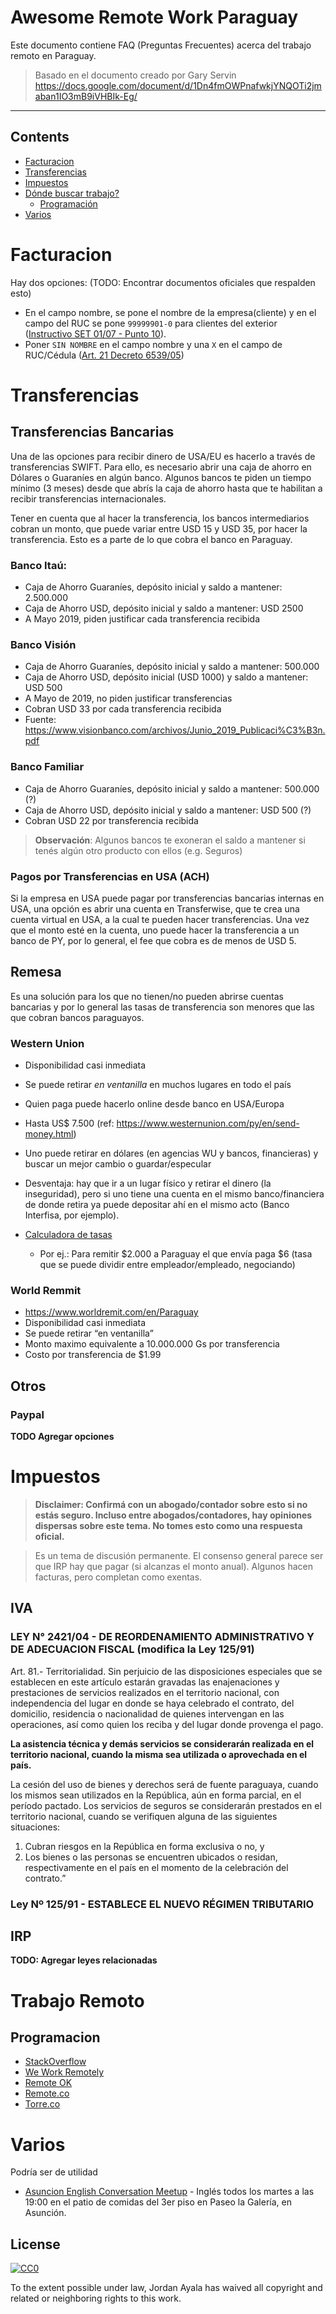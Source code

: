 # Awesome Remote Work Paraguay

Este documento contiene FAQ (Preguntas Frecuentes) acerca del trabajo remoto en Paraguay.

> Basado en el documento creado por Gary Servin https://docs.google.com/document/d/1Dn4fmOWPnafwkjYNQOTi2jmaban1IO3mB9iVHBIk-Eg/

---

## Contents

- [Facturacion](#facturacion)
- [Transferencias](#transferencias)
- [Impuestos](#impuestos)
- [Dónde buscar trabajo?](#trabajo-remoto)
  - [Programación](#programacion)
- [Varios](#varios)

# Facturacion

Hay dos opciones: (TODO: Encontrar documentos oficiales que respalden esto)

- En el campo nombre, se pone el nombre de la empresa(cliente) y en el campo del RUC se pone `99999901-0` para clientes del exterior ([Instructivo SET 01/07 - Punto 10](http://www.impuestospy.com/Instructivos/Instructivo%203_07.php)).
- Poner `SIN NOMBRE` en el campo nombre y una `X` en el campo de RUC/Cédula ([Art. 21 Decreto 6539/05](https://ekuatia.set.gov.py/portal/rest/jcr/repository/collaboration/sites/ekuatia/documents/normativas/decretos/Decreto%20N%C2%BA%206.539-05.pdf?version=2))

# Transferencias

## Transferencias Bancarias

Una de las opciones para recibir dinero de USA/EU es hacerlo a través de transferencias SWIFT. Para ello, es necesario abrir una caja de ahorro en Dólares o Guaraníes en algún banco. Algunos bancos te piden un tiempo mínimo (3 meses) desde que abrís la caja de ahorro hasta que te habilitan a recibir transferencias internacionales.

Tener en cuenta que al hacer la transferencia, los bancos intermediarios cobran un monto, que puede variar entre USD 15 y USD 35, por hacer la transferencia. Esto es a parte de lo que cobra el banco en Paraguay.

### Banco Itaú:

- Caja de Ahorro Guaraníes, depósito inicial y saldo a mantener: 2.500.000
- Caja de Ahorro USD, depósito inicial y saldo a mantener: USD 2500
- A Mayo 2019, piden justificar cada transferencia recibida

### Banco Visión

- Caja de Ahorro Guaraníes, depósito inicial y saldo a mantener: 500.000
- Caja de Ahorro USD, depósito inicial (USD 1000) y saldo a mantener: USD 500
- A Mayo de 2019, no piden justificar transferencias
- Cobran USD 33 por cada transferencia recibida
- Fuente: https://www.visionbanco.com/archivos/Junio_2019_Publicaci%C3%B3n.pdf

### Banco Familiar

- Caja de Ahorro Guaraníes, depósito inicial y saldo a mantener: 500.000 (?)
- Caja de Ahorro USD, depósito inicial y saldo a mantener: USD 500 (?)
- Cobran USD 22 por transferencia recibida

> **Observación**: Algunos bancos te exoneran el saldo a mantener si tenés algún otro producto con ellos (e.g. Seguros)

### Pagos por Transferencias en USA (ACH)

Si la empresa en USA puede pagar por transferencias bancarias internas en USA, una opción es abrir una cuenta en Transferwise, que te crea una cuenta virtual en USA, a la cual te pueden hacer transferencias. Una vez que el monto esté en la cuenta, uno puede hacer la transferencia a un banco de PY, por lo general, el fee que cobra es de menos de USD 5.

## Remesa

Es una solución para los que no tienen/no pueden abrirse cuentas bancarias y por lo general las tasas de transferencia son menores que las que cobran bancos paraguayos.

### Western Union

- Disponibilidad casi inmediata
- Se puede retirar _en ventanilla_ en muchos lugares en todo el país
- Quien paga puede hacerlo online desde banco en USA/Europa
- Hasta US\$ 7.500 (ref: https://www.westernunion.com/py/en/send-money.html)
- Uno puede retirar en dólares (en agencias WU y bancos, financieras) y buscar un mejor cambio o guardar/especular
- Desventaja: hay que ir a un lugar físico y retirar el dinero (la inseguridad), pero si uno tiene una cuenta en el mismo banco/financiera de donde retira ya puede depositar ahí en el mismo acto (Banco Interfisa, por ejemplo).
- [Calculadora de tasas](https://www.westernunion.com/us/en/send-money/app/price-estimator)

  - Por ej.: Para remitir $2.000 a Paraguay el que envía paga $6 (tasa que se puede dividir entre empleador/empleado, negociando)

### World Remmit

- https://www.worldremit.com/en/Paraguay
- Disponibilidad casi inmediata
- Se puede retirar “en ventanilla”
- Monto maximo equivalente a 10.000.000 Gs por transferencia
- Costo por transferencia de \$1.99

## Otros

### Paypal

**TODO Agregar opciones**

# Impuestos

> **Disclaimer: Confirmá con un abogado/contador sobre esto si no estás seguro. Incluso entre abogados/contadores, hay opiniones dispersas sobre este tema. No tomes esto como una respuesta oficial.**

> Es un tema de discusión permanente. El consenso general parece ser que IRP hay que pagar (si alcanzas el monto anual). Algunos hacen facturas, pero completan como exentas.

## IVA

### LEY N° 2421/04 - DE REORDENAMIENTO ADMINISTRATIVO Y DE ADECUACION FISCAL (modifica la Ley 125/91)

Art. 81.- Territorialidad. Sin perjuicio de las disposiciones especiales que se establecen en este artículo estarán gravadas las enajenaciones y prestaciones de servicios realizados en el territorio nacional, con independencia del lugar en donde se haya celebrado el contrato, del domicilio, residencia o nacionalidad de quienes intervengan en las operaciones, así como quien los reciba y del lugar donde provenga el pago.

**La asistencia técnica y demás servicios se considerarán realizada en el territorio nacional, cuando la misma sea utilizada o aprovechada en el país.**

La cesión del uso de bienes y derechos será de fuente paraguaya, cuando los mismos sean utilizados en la República, aún en forma parcial, en el período pactado.
Los servicios de seguros se considerarán prestados en el territorio nacional, cuando se verifiquen alguna de las siguientes situaciones:

1. Cubran riesgos en la República en forma exclusiva o no, y
2. Los bienes o las personas se encuentren ubicados o residan, respectivamente en el país en el momento de la celebración del contrato.”

### Ley Nº 125/91 - ESTABLECE EL NUEVO RÉGIMEN TRIBUTARIO

## IRP

**TODO: Agregar leyes relacionadas**

# Trabajo Remoto

## Programacion

- [StackOverflow](https://stackoverflow.com/jobs/remote-developer-jobs)
- [We Work Remotely](https://weworkremotely.com/#job-listings)
- [Remote OK](https://remoteok.io/)
- [Remote.co](https://remote.co/remote-jobs/)
- [Torre.co](https://torre.co/)

# Varios

Podría ser de utilidad

- [Asuncion English Conversation Meetup](https://www.meetup.com/es-ES/Asuncion-English-Conversation-Meetup/events/260879764) - Inglés todos los martes a las 19:00 en el patio de comidas del 3er piso en Paseo la Galería, en Asunción.

## License

[![CC0](https://mirrors.creativecommons.org/presskit/buttons/88x31/svg/cc-zero.svg)](https://creativecommons.org/publicdomain/zero/1.0)

To the extent possible under law, Jordan Ayala has waived all copyright and
related or neighboring rights to this work.
